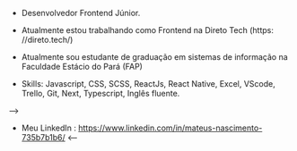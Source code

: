 - Desenvolvedor Frontend Júnior.

- Atualmente estou trabalhando como Frontend na Direto Tech (https: //direto.tech/)

- Atualmente sou estudante de graduação em sistemas de informação na Faculdade Estácio do Pará (FAP)

- Skills:
        Javascript, CSS, SCSS, ReactJs, React Native, Excel, VScode, Trello, Git, Next, Typescript, Inglês fluente.
        
-->
- Meu LinkedIn : https://www.linkedin.com/in/mateus-nascimento-735b7b1b6/
<--
